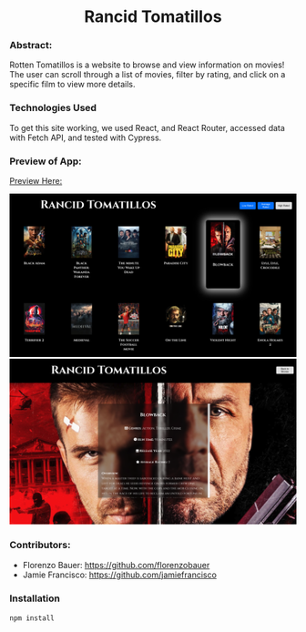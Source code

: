 <h1 align="center"> Rancid Tomatillos </h1>

### Abstract:

Rotten Tomatillos is a website to browse and view information on movies! The user can scroll through a list of movies, filter by rating, and click on a specific film to view more details.

### Technologies Used

To get this site working, we used React, and React Router, accessed data with Fetch API, and tested with Cypress.

### Preview of App:
[Preview Here:](https://rushyyz.live/rancid-tomatillos)

<img src="src/demoImage1.png" alt="Rotten Tomatillos - Movies Page" width="1000" height="auto">
<img src="src/demoImage2.png" alt="Rotten Tomatillos - Movies Details Page" width="1000" height="auto">


### Contributors:

- Florenzo Bauer: https://github.com/florenzobauer
- Jamie Francisco: https://github.com/jamiefrancisco

### Installation

```
npm install
```

